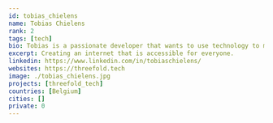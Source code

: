 ```yaml
---
id: tobias_chielens
name: Tobias Chielens
rank: 2
tags: [tech]
bio: Tobias is a passionate developer that wants to use technology to make the world a better place.
excerpt: Creating an internet that is accessible for everyone.
linkedin: https://www.linkedin.com/in/tobiaschielens/
websites: https://threefold.tech
image: ./tobias_chielens.jpg
projects: [threefold_tech]
countries: [Belgium]
cities: []
private: 0
---
```


